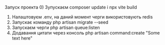 Запуск проекта
0) Зупускаєм composer update i npx vite build
1) Налаштовуєм .env, на даний момент черги використовують redis
2) Запускає команду php artisan migrate --seed
3) Запускаєм черги php artisan queue:listen
4) Додавання цитати через консоль php artisan command:create "Some text here"
